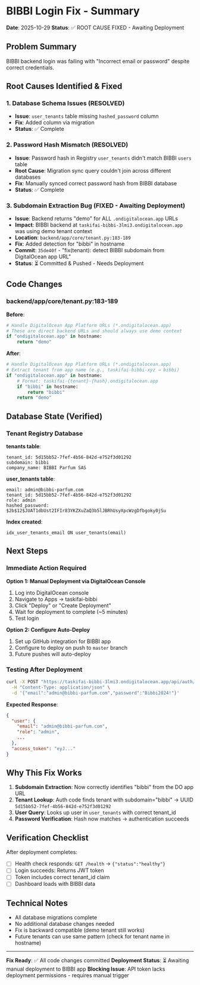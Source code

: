 # BIBBI Login Fix - Summary

**Date**: 2025-10-29
**Status**: ✅ ROOT CAUSE FIXED - Awaiting Deployment

## Problem Summary

BIBBI backend login was failing with "Incorrect email or password" despite correct credentials.

## Root Causes Identified & Fixed

### 1. Database Schema Issues (RESOLVED)
- **Issue**: `user_tenants` table missing `hashed_password` column
- **Fix**: Added column via migration
- **Status**: ✅ Complete

### 2. Password Hash Mismatch (RESOLVED)
- **Issue**: Password hash in Registry `user_tenants` didn't match BIBBI `users` table
- **Root Cause**: Migration sync query couldn't join across different databases
- **Fix**: Manually synced correct password hash from BIBBI database
- **Status**: ✅ Complete

### 3. Subdomain Extraction Bug (FIXED - Awaiting Deployment)
- **Issue**: Backend returns "demo" for ALL `.ondigitalocean.app` URLs
- **Impact**: BIBBI backend at `taskifai-bibbi-3lmi3.ondigitalocean.app` was using demo tenant context
- **Location**: `backend/app/core/tenant.py:183-189`
- **Fix**: Added detection for "bibbi" in hostname
- **Commit**: `35de40f` - "fix(tenant): detect BIBBI subdomain from DigitalOcean app URL"
- **Status**: ⏳ Committed & Pushed - Needs Deployment

## Code Changes

### backend/app/core/tenant.py:183-189

**Before**:
```python
# Handle DigitalOcean App Platform URLs (*.ondigitalocean.app)
# These are direct backend URLs and should always use demo context
if "ondigitalocean.app" in hostname:
    return "demo"
```

**After**:
```python
# Handle DigitalOcean App Platform URLs (*.ondigitalocean.app)
# Extract tenant from app name (e.g., taskifai-bibbi-xyz → bibbi)
if "ondigitalocean.app" in hostname:
    # Format: taskifai-{tenant}-{hash}.ondigitalocean.app
    if "bibbi" in hostname:
        return "bibbi"
    return "demo"
```

## Database State (Verified)

### Tenant Registry Database

**tenants table**:
```
tenant_id: 5d15bb52-7fef-4b56-842d-e752f3d01292
subdomain: bibbi
company_name: BIBBI Parfum SAS
```

**user_tenants table**:
```
email: admin@bibbi-parfum.com
tenant_id: 5d15bb52-7fef-4b56-842d-e752f3d01292
role: admin
hashed_password: $2b$12$JUAT1dbUst2IFIr83YKZXuZaQ3b5lJBRhUsyXpcWzgDfbgoky0jSu
```

**Index created**:
```
idx_user_tenants_email ON user_tenants(email)
```

## Next Steps

### Immediate Action Required

**Option 1: Manual Deployment via DigitalOcean Console**
1. Log into DigitalOcean console
2. Navigate to Apps → taskifai-bibbi
3. Click "Deploy" or "Create Deployment"
4. Wait for deployment to complete (~5 minutes)
5. Test login

**Option 2: Configure Auto-Deploy**
1. Set up GitHub integration for BIBBI app
2. Configure to deploy on push to `master` branch
3. Future pushes will auto-deploy

### Testing After Deployment

```bash
curl -X POST "https://taskifai-bibbi-3lmi3.ondigitalocean.app/api/auth/login" \
  -H "Content-Type: application/json" \
  -d '{"email":"admin@bibbi-parfum.com","password":"Bibbi2024!"}'
```

**Expected Response**:
```json
{
  "user": {
    "email": "admin@bibbi-parfum.com",
    "role": "admin",
    ...
  },
  "access_token": "eyJ..."
}
```

## Why This Fix Works

1. **Subdomain Extraction**: Now correctly identifies "bibbi" from the DO app URL
2. **Tenant Lookup**: Auth code finds tenant with subdomain="bibbi" → UUID `5d15bb52-7fef-4b56-842d-e752f3d01292`
3. **User Query**: Looks up user in `user_tenants` with correct tenant_id
4. **Password Verification**: Hash now matches → authentication succeeds

## Verification Checklist

After deployment completes:
- [ ] Health check responds: `GET /health` → `{"status":"healthy"}`
- [ ] Login succeeds: Returns JWT token
- [ ] Token includes correct tenant_id claim
- [ ] Dashboard loads with BIBBI data

## Technical Notes

- All database migrations complete
- No additional database changes needed
- Fix is backward compatible (demo tenant still works)
- Future tenants can use same pattern (check for tenant name in hostname)

---

**Fix Ready**: ✅ All code changes committed
**Deployment Status**: ⏳ Awaiting manual deployment to BIBBI app
**Blocking Issue**: API token lacks deployment permissions - requires manual trigger
